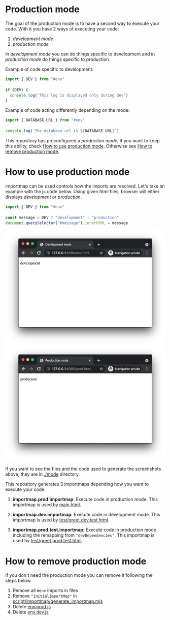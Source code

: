 # Production mode

The goal of the production mode is to have a second way to execute your code. With it you have 2 ways of executing your code:

1. _development mode_
2. _production mode_

In _development mode_ you can do things specific to development and in _production mode_ do things specific to production.

Example of code specific to development:

```js
import { DEV } from "#env"

if (DEV) {
  console.log("This log is displayed only during dev")
}
```

Example of code acting differently depending on the mode:

```js
import { DATABASE_URL } from "#env"

console.log(`The database url is ${DATABASE_URL}`)
```

This repository has preconfigured a _production mode_, if you want to keep this ability, check [How to use production mode](#how-to-use-production-mode). Otherwise see [How to remove production mode](#how-to-remove-production-mode).

# How to use production mode

importmap can be used controls how the imports are resolved. Let's take an example with the js code below. Using given html files, browser will either displays _development_ or _production_.

```js
import { DEV } from "#env"

const message = DEV ? "development" : "production"
document.querySelector("#message").innerHTML = message
```

![stuff](./mode_dev_chrome.png)
![stuff](./mode_prod_chrome.png)

If you want to see the files and the code used to generate the screenshots above, they are in [./mode](./mode) directory.

This repository generates 3 importmaps depending how you want to execute your code.

1. **importmap.prod.importmap**: Execute code in production mode. This importmap is used by [main.html](../../main.html#L10).

2. **importmap.dev.importmap**: Execute code in development mode. This importmap is used by [test/greet.dev.test.html](../../test/greet.dev.test.html#L8).

3. **importmap.prod.test.importmap**: Execute code in production mode including the remapping from `"devDependencies"`. This importmap is used by [test/greet.prod.test.html](../../test/greet.prod.test.html#L8).

# How to remove production mode

If you don't need the production mode you can remove it following the steps below.

1. Remove all `#env` imports in files
2. Remove `"initialImportMap"` in [script/importmap/generate_importmap.mjs](../../script/importmap/generate_importmap.mjs#L10)
3. Delete [env.prod.js](../../env.prod.js)
4. Delete [env.dev.js](../../env.dev.js)
